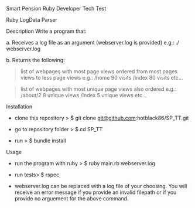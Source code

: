 Smart Pension Ruby Developer Tech Test

Ruby LogData Parser



Description
Write a program that:

a. Receives a log file as an argument (webserver.log is provided) e.g.: ./<parse> webserver.log

b. Returns the following:

> list of webpages with most page views ordered from most pages views to less page views e.g.:
/home 90 visits /index 80 visits etc...

> list of webpages with most unique page views also ordered e.g.:
/about/2 8 unique views /index 5 unique views etc...



Installation
- clone this repository  > $ git clone git@github.com:hotblack86/SP_TT.git

- go to repository folder  > $ cd SP_TT

- run  > $ bundle install



Usage
- run the program with ruby > $ ruby main.rb webserver.log

- run tests> $ rspec

* webserver.log can be replaced with a log file of your choosing. You will receive an error message
if you provide an invalid filepath or if you provide no arguement for the above command.



